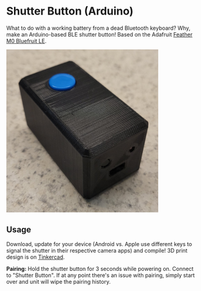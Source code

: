 # Shutter Button (Arduino)

What to do with a working battery from a dead Bluetooth keyboard? Why, make an Arduino-based BLE shutter button! Based on the Adafruit [Feather M0 Bluefruit LE](https://www.adafruit.com/product/2995).

<img alt="Shutter Button" src="/img/shutter-btn.jpeg" width=400><br/>

## Usage

Download, update for your device (Android vs. Apple use different keys to signal the shutter in their respective camera apps) and compile! 3D print design is on [Tinkercad](https://www.tinkercad.com/things/8BrGocOFZU2).

**Pairing:** Hold the shutter button for 3 seconds while powering on. Connect to "Shutter Button". If at any point there's an issue with pairing, simply start over and unit will wipe the pairing history.